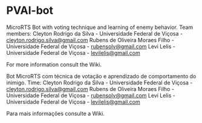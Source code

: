 # PVAI-bot

MicroRTS Bot with voting technique and learning of enemy behavior.
Team members:
Cleyton Rodrigo da Silva - Universidade Federal de Viçosa - cleyton.rodrigo.silva@gmail.com
Rubens de Oliveira Moraes Filho - Universidade Federal de Viçosa - rubensolv@gmail.com
Levi Lelis - Universidade Federal de Viçosa - levilelis@gmail.com

For more information consult the Wiki.

Bot MicroRTS com técnica de votação e aprendizado de comportamento do inimigo.
Time:
Cleyton Rodrigo da Silva - Universidade Federal de Viçosa - cleyton.rodrigo.silva@gmail.com
Rubens de Oliveira Moraes Filho - Universidade Federal de Viçosa - rubensolv@gmail.com
Levi Lelis - Universidade Federal de Viçosa - levilelis@gmail.com

Para mais informações consulte a Wiki.
